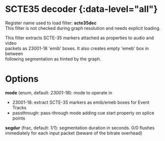 <!-- automatically generated - do not edit, patch gpac/applications/gpac/gpac.c -->

# SCTE35 decoder  {:data-level="all"}  
  
Register name used to load filter: __scte35dec__  
This filter is not checked during graph resolution and needs explicit loading.  
  
This filter extracts SCTE-35 markers attached as properties to audio and video  
packets as 23001-18 'emib' boxes. It also creates empty 'emeb' box in between  
following segmentation as hinted by the graph.  
  

# Options    
  
<a id="mode">__mode__</a> (enum, default: _23001-18_): mode to operate in  

- 23001-18: extract SCTE-35 markers as emib/emeb boxes for Event Tracks  
- passthrough: pass-through mode adding cue start property on splice points  
  
<a id="segdur">__segdur__</a> (frac, default: _1/1_): segmentation duration in seconds. 0/0 flushes immediately for each input packet (beware of the bitrate overhead)  
  
